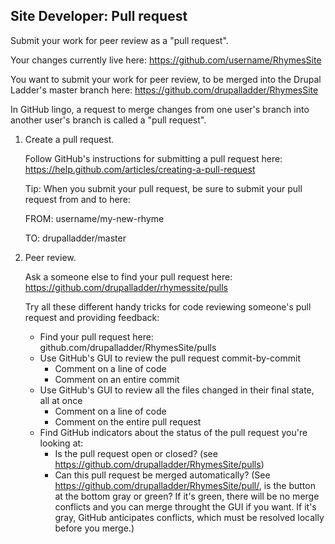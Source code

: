 Site Developer: Pull request
----------------------------

Submit your work for peer review as a "pull request".

Your changes currently live here:
https://github.com/username/RhymesSite

You want to submit your work for peer review, to be merged into the Drupal
Ladder's master branch here:
https://github.com/drupalladder/RhymesSite

In GitHub lingo, a request to merge changes from one user's branch into
another user's branch is called a "pull request".

1. Create a pull request.

    Follow GitHub's instructions for submitting a pull request here:
    https://help.github.com/articles/creating-a-pull-request

    Tip: When you submit your pull request, be sure to submit your pull request
    from and to here:

    FROM: username/my-new-rhyme

    TO: drupalladder/master

1. Peer review.

    Ask a someone else to find your pull request here:
    https://github.com/drupalladder/rhymessite/pulls

    Try all these different handy tricks for code reviewing someone's pull
    request and providing feedback:

    - Find your pull request here: github.com/drupalladder/RhymesSite/pulls
    - Use GitHub's GUI to review the pull request commit-by-commit
      - Comment on a line of code
      - Comment on an entire commit
    - Use GitHub's GUI to review all the files changed in their final state, all
      at once
      - Comment on a line of code
      - Comment on the entire pull request
    - Find GitHub indicators about the status of the pull request you're
      looking at:
      - Is the pull request open or closed? (see
        https://github.com/drupalladder/RhymesSite/pulls)
      - Can this pull request be merged automatically? (See
        https://github.com/drupalladder/RhymesSite/pull/<number>, is the button
        at the bottom gray or green? If it's green, there will be no merge
        conflicts and you can merge throught the GUI if you want. If it's gray,
        GitHub anticipates conflicts, which must be resolved locally before you
        merge.)
